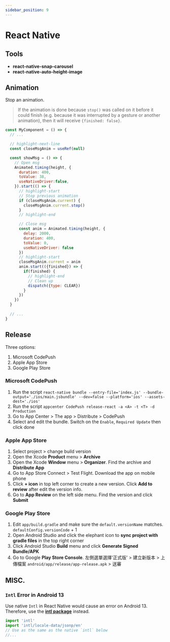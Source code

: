 ```yaml
---
sidebar_position: 9
---
```


# React Native

## Tools

- **react-native-snap-carousel**
- **react-native-auto-height-image**

## Animation

Stop an animation.

> If the animation is done because `stop()` was called on it before it could finish (e.g. because it was interrupted by a gesture or another animation), then it will receive `{finished: false}`.


```jsx
const MyComponent = () => {
  // ...

  // highlight-next-line
  const closeMsgAnim = useRef(null)

  const showMsg = () => {
    // Open msg
    Animated.timing(height, {
      duration: 400,
      toValue: 38,
      useNativeDriver:false,
    }).start(() => {
      // highlight-start
      // Stop previous animation
      if (closeMsgAnim.current) {
        closeMsgAnim.current.stop()
      }
      // highlight-end

      // Close msg
      const anim = Animated.timing(height, {
        delay: 2000,
        duration: 400,
        toValue: 0,
        useNativeDriver: false
      })
      // highlight-start
      closeMsgAnim.current = anim
      anim.start(({finished}) => {
        if(finished) {
          // highlight-end
          // Clean up
          dispatch({type: CLEAR})
        }
      })
    })
  }
  
  // ...
}
```

## Release

Three options:

1. Microsoft CodePush
2. Apple App Store
3. Google Play Store

### Microsoft CodePush

1. Run the script `react-native bundle --entry-file='index.js' --bundle-output='./ios/main.jsbundle' --dev=false --platform='ios' --assets-dest='./ios'`
2. Run the script `appcenter CodePush release-react -a <A> -t <T> -d Production`
3. Go to App Center > The app > Distribute > CodePush
4. Select and edit the bundle. Switch on the `Enable`, `Required Update` then click done

### Apple App Store

1. Select project > change build version
2. Open the Xcode **Product** menu > **Archive**
3. Open the Xcode **Window** menu > **Organizer**. Find the archive and **Distribute App**
4. Go to App Store Connect > Test Flight. Download the app on mobile phone
5. Click **+ icon** in top left corner to create a new version. Click **Add to review** after edit the version info.
6. Go to **App Review** on the left side menu. Find the version and click **Submit**

### Google Play Store

1. Edit `app/build.gradle` and make sure the `default.versionName` matches. `defaultConfig.versionCode` + 1
2. Open Android Studio and click the elephant icon to **sync project with gradle files** in the top right corner
3. Click Android Studio **Build** menu and click **Generate Signed Bundle/APK**
4. Go to Google **Play Store Console**. 左側選單選擇'正式版' > 建立新版本 > 上傳檔案 `android/app/release/app-release.apk` > 送審

## MISC.

### `Intl` Error in Android 13

Use native `Intl` in React Native would cause an error on Android 13.
Therefore, use the [**intl package**](https://www.npmjs.com/package/intl) instead.

```ts
import 'intl'
import 'intl/locale-data/jsonp/en'
// Use as the same as the native `intl` below
//...
```